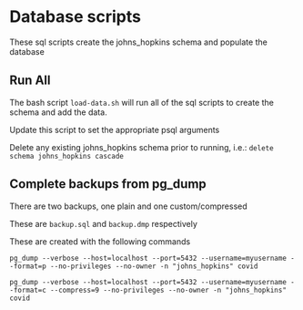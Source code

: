 # Database scripts

These sql scripts create the johns_hopkins schema and populate the database

## Run All

The bash script `load-data.sh` will run all of the sql scripts to create the schema and add the data.

Update this script to set the appropriate psql arguments

Delete any existing johns_hopkins schema prior to running, i.e.: `delete schema johns_hopkins cascade`

## Complete backups from pg_dump

There are two backups, one plain and one custom/compressed

These are `backup.sql` and `backup.dmp` respectively

These are created with the following commands


`pg_dump --verbose --host=localhost --port=5432 --username=myusername --format=p --no-privileges --no-owner -n "johns_hopkins" covid`

`pg_dump --verbose --host=localhost --port=5432 --username=myusername --format=c --compress=9 --no-privileges --no-owner -n "johns_hopkins" covid`